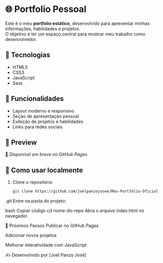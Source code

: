 # 🌐 Portfolio Pessoal  

Este é o meu **portfolio estático**, desenvolvido para apresentar minhas informações, habilidades e projetos.  
O objetivo é ter um espaço central para mostrar meu trabalho como desenvolvedor.  

## 🚀 Tecnologias  
- HTML5  
- CSS3  
- JavaScript  
- Sass  

## 🎨 Funcionalidades  
- Layout moderno e responsivo  
- Seção de apresentação pessoal  
- Exibição de projetos e habilidades  
- Links para redes sociais  

## 📸 Preview  
🔗 *Disponível em breve no GitHub Pages*  

## 📂 Como usar localmente  
1. Clone o repositório:  
   ```bash
   git clone https://github.com/joelpanzojosee/Meu-Portfólio-Oficial
.git
Entre na pasta do projeto:

bash
Copiar código
cd nome-do-repo
Abra o arquivo index.html no navegador.

📌 Próximos Passos
Publicar no GitHub Pages

Adicionar novos projetos

Melhorar interatividade com JavaScript

✍️ Desenvolvido por [Joel Panzo José]
